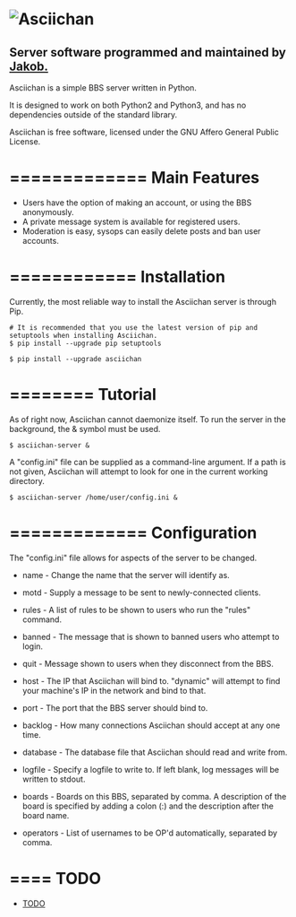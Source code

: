 ![Asciichan](https://raw.github.com/TsarFox/asciichan/master/Asciichan_Logo.png "Asciichan")
=====
## Server software programmed and maintained by [Jakob.](http://tsar-fox.com/)
Asciichan is a simple BBS server written in Python.

It is designed to work on both Python2 and Python3, and has no dependencies outside of the standard library.

Asciichan is free software, licensed under the GNU Affero General Public License.

=============
Main Features
=============

* Users have the option of making an account, or using the BBS anonymously.
* A private message system is available for registered users.
* Moderation is easy, sysops can easily delete posts and ban user accounts.

============
Installation
============

Currently, the most reliable way to install the Asciichan server is through Pip.

    # It is recommended that you use the latest version of pip and setuptools when installing Asciichan.
    $ pip install --upgrade pip setuptools

    $ pip install --upgrade asciichan

========
Tutorial
========

As of right now, Asciichan cannot daemonize itself. To run the server in the background, the & symbol must be used.

    $ asciichan-server &

A "config.ini" file can be supplied as a command-line argument. If a path is not given, Asciichan will attempt to look for one in the current working directory.

    $ asciichan-server /home/user/config.ini &

=============
Configuration
=============

The "config.ini" file allows for aspects of the server to be changed.

* name - Change the name that the server will identify as.
* motd - Supply a message to be sent to newly-connected clients.
* rules - A list of rules to be shown to users who run the "rules" command.
* banned - The message that is shown to banned users who attempt to login.
* quit - Message shown to users when they disconnect from the BBS.

* host - The IP that Asciichan will bind to. "dynamic" will attempt to find your machine's IP in the network and bind to that.
* port - The port that the BBS server should bind to.
* backlog - How many connections Asciichan should accept at any one time.
* database - The database file that Asciichan should read and write from.
* logfile - Specify a logfile to write to. If left blank, log messages will be written to stdout.
* boards - Boards on this BBS, separated by comma. A description of the board is specified by adding a colon (:) and the description after the board name.
* operators - List of usernames to be OP'd automatically, separated by comma.

====
TODO
====
- [TODO](/TODO.md)